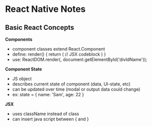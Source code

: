 # React Native Notes

## Basic React Concepts

**Components**

- component classes extend React.Component
- define:
	render() {
		return (
			// JSX codeblock
		)
	}
- use:
	ReactDOM.render(<componentName />, document.getElementById('divIdName'));

**Component State**

- JS object
- describes current state of component (data, UI-state, etc)
- can be updated over time (modal or output data could change)
- ex:
	state = {
		name: 'Sam',
		age: 22
	}


**JSX**

- uses className instead of class
- can insert java script between { and }


